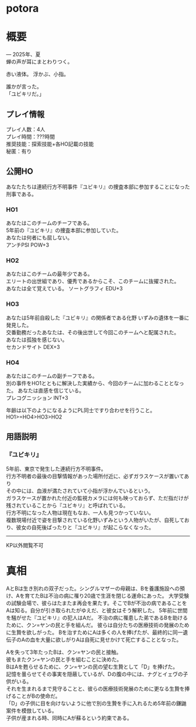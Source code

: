 # potora
# 概要
― 2025年、夏  
蝉の声が耳にまとわりつく。  

赤い液体。 
浮かぶ、小指。  

誰かが言った。  
「ユビキリだ。」  
  

## プレイ情報
プレイ人数：4人  
プレイ時間：???時間  
推奨技能：探索技能+各HO記載の技能  
秘匿：有り  

## 公開HO
あなたたちは連続行方不明事件『ユビキリ』の捜査本部に参加することになった刑事である。  


### HO1
あなたはこのチームのチーフである。  
5年前の『ユビキリ』の捜査本部に参加していた。  
あなたは何者にも屈しない。  
アンチPSI POW+3

### HO2
あなたはこのチームの最年少である。  
エリートの出世組であり、優秀であるからこそ、このチームに抜擢された。  
あなたは全て覚えている。
ソートグラフィ EDU+3

### HO3
あなたは5年前自殺した『ユビキリ』の関係者である化野 いずみの遺体を一番に発見した。  
交番勤務だったあなたは、その後出世して今回このチームへと配属された。  
あなたは孤独を感じない。  
セカンドサイト  DEX+3

### HO4
あなたはこのチームの副チーフである。  
別の事件をHO1とともに解決した実績から、今回のチームに加わることとなった。 
あなたは直感を信じている。  
プレコグニッション  INT+3

年齢は以下のようになるようにPL同士ですり合わせを行うこと。  
HO1>=HO4>HO3>HO2  



## 用語説明
### 『ユビキリ』 
5年前、東京で発生した連続行方不明事件。  
行方不明者の最後の目撃情報があった場所付近に、必ずガラスケースが置いてあり  
その中には、血液が満たされていて小指が浮かんでいるという。  
ガラスケースが置かれた付近の監視カメラには何も映っておらず、ただ指だけが残されていることから『ユビキリ』と呼ばれている。  
行方不明になった人物は現在もなお、一人も見つかっていない。  
複数現場付近で姿を目撃されている化野いずみという人物がいたが、自死しており、彼女の自死後ぱったりと『ユビキリ』が起こらなくなった。

---
KP以外閲覧不可


# 真相
AとBは生き別れの双子だった。シングルマザーの母親は、Bを養護施設への預け、Aを育てたBは不治の病に罹り20歳で生涯を閉じる運命にあった。
大学受験の試験会場で、彼らはたまたま再会を果たす。そこでBが不治の病であることをAは知る。自分が引き取られたがゆえだ、と彼女はそう解釈した。
5年前に世間を騒がせた『ユビキリ』の犯人はAだ。
不治の病に罹患した弟であるBを助けるために、クン=ヤンの民と手を組んだ。
彼らは自分たちの医療技術の発展のために生贄を欲しがった。
Bを治すためにAは多くの人を捧げたが、最終的に同一遺伝子のAの血を大量に欲しがりAは自死に見せかけて死亡することとなった。  
  
Aを失って3年たったBは、クン=ヤンの民と接触。  
彼もまたクン=ヤンの民と手を組むことに決めた。  
BはAを甦らせるために、クン=ヤンの民の望む生贄として「D」を捧げた。  
記憶を曇らせてその事実を隠蔽しているが、Dの腹の中には、ナグとイェヴの子供がいる。  
それを生まれるまで見守ることと、彼らの医療技術発展のために更なる生贄を捧げることがBの使命だ。  
「D」の子供に目を向けないように他で別の生贄を手に入れるため5年前の鎌鼬案件を模倣している。  
子供が産まれる時、同時にAが蘇るという約束である。  


